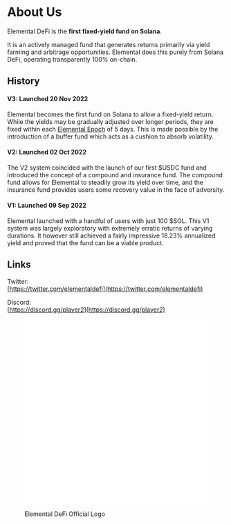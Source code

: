 # About Us

Elemental DeFi is the **first fixed-yield fund on Solana**.

It is an actively managed fund that generates returns primarily via yield farming and arbitrage opportunities. Elemental does this purely from Solana DeFi, operating transparently 100% on-chain.

## History

#### V3: Launched 20 Nov 2022

Elemental becomes the first fund on Solana to allow a fixed-yield return. While the yields may be gradually adjusted over longer periods, they are fixed within each [Elemental Epoch](elemental-epoch.md) of 5 days. This is made possible by the introduction of a buffer fund which acts as a cushion to absorb volatility.

#### **V2: Launched 02 Oct 2022**

The V2 system coincided with the launch of our first $USDC fund and introduced the concept of a compound and insurance fund. The compound fund allows for Elemental to steadily grow its yield over time, and the insurance fund provides users some recovery value in the face of adversity.

#### V1: Launched 09 Sep 2022

Elemental launched with a handful of users with just 100 $SOL. This V1 system was largely exploratory with extremely erratic returns of varying durations. It however still achieved a fairly impressive 18.23% annualized yield and proved that the fund can be a viable product.

## Links

Twitter:\
[https://twitter.com/elementaldefi](https://twitter.com/elementaldefi)

Discord:\
[https://discord.gg/player2](https://discord.gg/player2)

<figure><img src="../../.gitbook/assets/logo_default.png" alt=""><figcaption><p>Elemental DeFi Official Logo</p></figcaption></figure>

